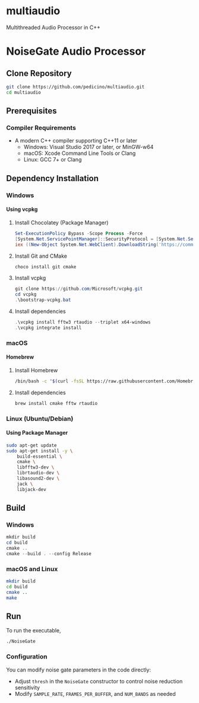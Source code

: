# multiaudio
Multithreaded Audio Processor in C++

# NoiseGate Audio Processor

## Clone Repository
```bash
git clone https://github.com/pedicino/multiaudio.git
cd multiaudio
```

## Prerequisites
### Compiler Requirements
- A modern C++ compiler supporting C++11 or later
  - Windows: Visual Studio 2017 or later, or MinGW-w64
  - macOS: Xcode Command Line Tools or Clang
  - Linux: GCC 7+ or Clang

## Dependency Installation
### Windows
#### Using vcpkg
1. Install Chocolatey (Package Manager)
   ```powershell
   Set-ExecutionPolicy Bypass -Scope Process -Force
   [System.Net.ServicePointManager]::SecurityProtocol = [System.Net.ServicePointManager]::SecurityProtocol -bor 3072
   iex ((New-Object System.Net.WebClient).DownloadString('https://community.chocolatey.org/install.ps1'))
   ```
2. Install Git and CMake
   ```powershell
   choco install git cmake
   ```
3. Install vcpkg
   ```powershell
   git clone https://github.com/Microsoft/vcpkg.git
   cd vcpkg
   .\bootstrap-vcpkg.bat
   ```
4. Install dependencies
   ```powershell
   .\vcpkg install fftw3 rtaudio --triplet x64-windows
   .\vcpkg integrate install
   ```

### macOS
#### Homebrew
1. Install Homebrew
   ```bash
   /bin/bash -c "$(curl -fsSL https://raw.githubusercontent.com/Homebrew/install/HEAD/install.sh)"
   ```
2. Install dependencies
   ```bash
   brew install cmake fftw rtaudio
   ```

### Linux (Ubuntu/Debian)
#### Using Package Manager
```bash
sudo apt-get update
sudo apt-get install -y \
    build-essential \
    cmake \
    libfftw3-dev \
    librtaudio-dev \
    libasound2-dev \
    jack \
    libjack-dev
```

## Build
### Windows
```powershell
mkdir build
cd build
cmake ..
cmake --build . --config Release
```

### macOS and Linux
```bash
mkdir build
cd build
cmake ..
make
```

## Run
To run the executable,
```bash
./NoiseGate
```

### Configuration
You can modify noise gate parameters in the code directly:
- Adjust `thresh` in the `NoiseGate` constructor to control noise reduction sensitivity
- Modify `SAMPLE_RATE`, `FRAMES_PER_BUFFER`, and `NUM_BANDS` as needed

